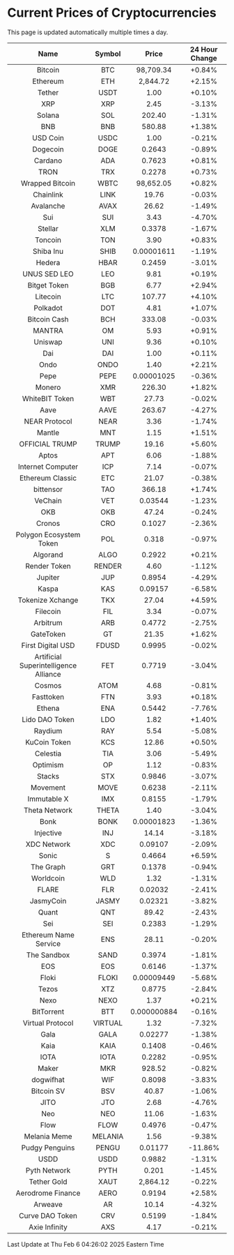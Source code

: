 # Current Prices of Cryptocurrencies
This page is updated automatically multiple times a day.

| Name | Symbol | Price | 24 Hour Change |
| :---: |:---:| :---: | :---: |
| Bitcoin | BTC | 98,709.34 | +0.84% |
| Ethereum | ETH | 2,844.72 | +2.15% |
| Tether | USDT | 1.00 | +0.10% |
| XRP | XRP | 2.45 | -3.13% |
| Solana | SOL | 202.40 | -1.31% |
| BNB | BNB | 580.88 | +1.38% |
| USD Coin | USDC | 1.00 | -0.21% |
| Dogecoin | DOGE | 0.2643 | -0.89% |
| Cardano | ADA | 0.7623 | +0.81% |
| TRON | TRX | 0.2278 | +0.73% |
| Wrapped Bitcoin | WBTC | 98,652.05 | +0.82% |
| Chainlink | LINK | 19.76 | -0.03% |
| Avalanche | AVAX | 26.62 | -1.49% |
| Sui | SUI | 3.43 | -4.70% |
| Stellar | XLM | 0.3378 | -1.67% |
| Toncoin | TON | 3.90 | +0.83% |
| Shiba Inu | SHIB | 0.00001611 | -1.19% |
| Hedera | HBAR | 0.2459 | -3.01% |
| UNUS SED LEO | LEO | 9.81 | +0.19% |
| Bitget Token | BGB | 6.77 | +2.94% |
| Litecoin | LTC | 107.77 | +4.10% |
| Polkadot | DOT | 4.81 | +1.07% |
| Bitcoin Cash | BCH | 333.08 | -0.03% |
| MANTRA | OM | 5.93 | +0.91% |
| Uniswap | UNI | 9.36 | +0.10% |
| Dai | DAI | 1.00 | +0.11% |
| Ondo | ONDO | 1.40 | +2.21% |
| Pepe | PEPE | 0.00001025 | -0.36% |
| Monero | XMR | 226.30 | +1.82% |
| WhiteBIT Token | WBT | 27.73 | -0.02% |
| Aave | AAVE | 263.67 | -4.27% |
| NEAR Protocol | NEAR | 3.36 | -1.74% |
| Mantle | MNT | 1.15 | +1.51% |
| OFFICIAL TRUMP | TRUMP | 19.16 | +5.60% |
| Aptos | APT | 6.06 | -1.88% |
| Internet Computer | ICP | 7.14 | -0.07% |
| Ethereum Classic | ETC | 21.07 | -0.38% |
| bittensor | TAO | 366.18 | +1.74% |
| VeChain | VET | 0.03544 | -1.23% |
| OKB | OKB | 47.24 | -0.24% |
| Cronos | CRO | 0.1027 | -2.36% |
| Polygon Ecosystem Token | POL | 0.318 | -0.97% |
| Algorand | ALGO | 0.2922 | +0.21% |
| Render Token | RENDER | 4.60 | -1.12% |
| Jupiter | JUP | 0.8954 | -4.29% |
| Kaspa | KAS | 0.09157 | -6.58% |
| Tokenize Xchange | TKX | 27.04 | +4.59% |
| Filecoin | FIL | 3.34 | -0.07% |
| Arbitrum | ARB | 0.4772 | -2.75% |
| GateToken | GT | 21.35 | +1.62% |
| First Digital USD | FDUSD | 0.9995 | -0.02% |
| Artificial Superintelligence Alliance | FET | 0.7719 | -3.04% |
| Cosmos | ATOM | 4.68 | -0.81% |
| Fasttoken | FTN | 3.93 | +0.18% |
| Ethena | ENA | 0.5442 | -7.76% |
| Lido DAO Token | LDO | 1.82 | +1.40% |
| Raydium | RAY | 5.54 | -5.08% |
| KuCoin Token | KCS | 12.86 | +0.50% |
| Celestia | TIA | 3.06 | -5.49% |
| Optimism | OP | 1.12 | -0.83% |
| Stacks | STX | 0.9846 | -3.07% |
| Movement | MOVE | 0.6238 | -2.11% |
| Immutable X | IMX | 0.8155 | -1.79% |
| Theta Network | THETA | 1.40 | -3.04% |
| Bonk | BONK | 0.00001823 | -1.36% |
| Injective | INJ | 14.14 | -3.18% |
| XDC Network | XDC | 0.09107 | -2.09% |
| Sonic | S | 0.4664 | +6.59% |
| The Graph | GRT | 0.1378 | -0.94% |
| Worldcoin | WLD | 1.32 | -1.31% |
| FLARE | FLR | 0.02032 | -2.41% |
| JasmyCoin | JASMY | 0.02321 | -3.82% |
| Quant | QNT | 89.42 | -2.43% |
| Sei | SEI | 0.2383 | -1.29% |
| Ethereum Name Service | ENS | 28.11 | -0.20% |
| The Sandbox | SAND | 0.3974 | -1.81% |
| EOS | EOS | 0.6146 | -1.37% |
| Floki | FLOKI | 0.00009449 | -5.68% |
| Tezos | XTZ | 0.8775 | -2.84% |
| Nexo | NEXO | 1.37 | +0.21% |
| BitTorrent | BTT | 0.000000884 | -0.16% |
| Virtual Protocol | VIRTUAL | 1.32 | -7.32% |
| Gala | GALA | 0.02277 | -1.38% |
| Kaia | KAIA | 0.1408 | -0.46% |
| IOTA | IOTA | 0.2282 | -0.95% |
| Maker | MKR | 928.52 | -0.82% |
| dogwifhat | WIF | 0.8098 | -3.83% |
| Bitcoin SV | BSV | 40.87 | -1.06% |
| JITO | JTO | 2.68 | -4.76% |
| Neo | NEO | 11.06 | -1.63% |
| Flow | FLOW | 0.4976 | -0.47% |
| Melania Meme | MELANIA | 1.56 | -9.38% |
| Pudgy Penguins | PENGU | 0.01177 | -11.86% |
| USDD | USDD | 0.9882 | -1.31% |
| Pyth Network | PYTH | 0.201 | -1.45% |
| Tether Gold | XAUT | 2,864.12 | -0.22% |
| Aerodrome Finance | AERO | 0.9194 | +2.58% |
| Arweave | AR | 10.14 | -4.32% |
| Curve DAO Token | CRV | 0.5199 | -1.84% |
| Axie Infinity | AXS | 4.17 | -0.21% |

Last Update at Thu Feb  6 04:26:02 2025 Eastern Time